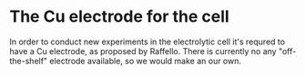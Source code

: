 # The Cu electrode for the cell
In order to conduct new experiments in the electrolytic cell it's requred to have a Cu electrode, as proposed by Raffello. There is currently no any "off-the-shelf" electrode available, so we would make an our own.

